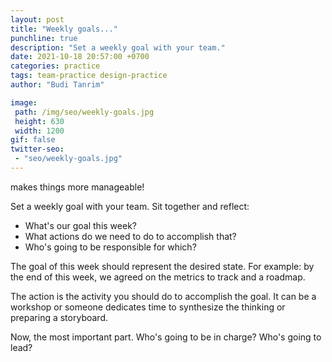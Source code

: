 ```yaml
---
layout: post
title: "Weekly goals..."
punchline: true
description: "Set a weekly goal with your team."
date: 2021-10-18 20:57:00 +0700
categories: practice
tags: team-practice design-practice
author: "Budi Tanrim"

image:
 path: /img/seo/weekly-goals.jpg
 height: 630
 width: 1200
gif: false
twitter-seo: 
 - "seo/weekly-goals.jpg"
---
```


makes things more manageable!

Set a weekly goal with your team. Sit together and reflect:

- What's our goal this week?
- What actions do we need to do to accomplish that?
- Who's going to be responsible for which?

The goal of this week should represent the desired state. For example: by the end of this week, we agreed on the metrics to track and a roadmap.

The action is the activity you should do to accomplish the goal. It can be a workshop or someone dedicates time to synthesize the thinking or preparing a storyboard.

Now, the most important part. Who's going to be in charge? Who's going to lead?
